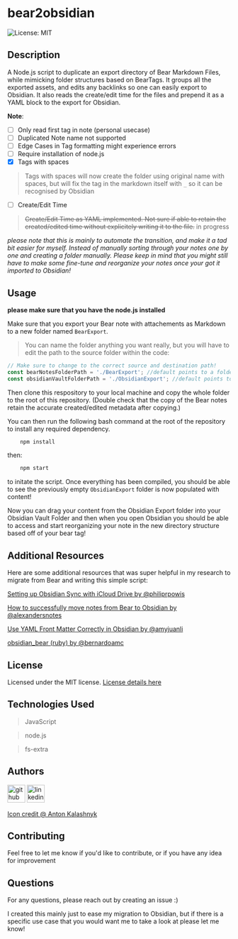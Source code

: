 # bear2obsidian

![License: MIT](https://img.shields.io/badge/License-MIT-yellow.svg)

## Description

A Node.js script to duplicate an export directory of Bear Markdown Files, while mimicking folder structures based on BearTags. It groups all the exported assets, and edits any backlinks so one can easily export to Obsidian. It also reads the create/edit time for the files and prepend it as a YAML block to the export for Obsidian.

**Note**: 
- [ ] Only read first tag in note (personal usecase)
- [ ] Duplicated Note name not supported
- [ ] Edge Cases in Tag formatting might experience errors
- [ ] Require installation of node.js
- [x] Tags with spaces
> Tags with spaces will now create the folder using original name with spaces, but will fix the tag in the markdown itself with `_` so it can be recognised by Obsidian
- [ ] Create/Edit Time
> ~~Create/Edit Time as YAML implemented. Not sure if able to retain the created/edited time without explicitely writing it to the file.~~ in progress

*please note that this is mainly to automate the transition, and make it a tad bit easier for myself. Instead of manually sorting through your notes one by one and creating a folder manually. Please keep in mind that you might still have to make some fine-tune and reorganize your notes once your got it imported to Obsidian!*

## Usage

**please make sure that you have the node.js installed**

Make sure that you export your Bear note with attachements as Markdown to a new folder named `BearExport`. 

> You can name the folder anything you want really, but you will have to edit the path to the source folder within the code:
```javascript
// Make sure to change to the correct source and destination path!
const bearNotesFolderPath = './BearExport'; //default points to a folder named "BearExport" in root
const obsidianVaultFolderPath = './ObsidianExport'; //default points to empty folder in root
```

Then clone this respository to your local machine and copy the whole folder to the root of this repository. (Double check that the copy of the Bear notes retain the accurate created/edited metadata after copying.)

You can then run the following bash command at the root of the repository to install any required dependency.

``` bash
    npm install
```

then:

``` bash
    npm start
```
to initate the script. Once everything has been compiled, you should be able to see the previously empty `ObsidianExport` folder is now populated with content!

Now you can drag your content from the Obsidian Export folder into your Obsidian Vault Folder and then when you open Obsidian you should be able to access and start reorganizing your note in the new directory structure based off of your bear tag!

## Additional Resources
Here are some additional resources that was super helpful in my research to migrate from Bear and writing this simple script: 

[Setting up Obsidian Sync with iCloud Drive by @philiprpowis](https://medium.com/@philiprpowis/setting-up-obsidian-sync-with-icloud-drive-459a14e5e070)

[How to successfully move notes from Bear to Obsidian by @alexandersnotes](https://medium.com/@alexandersnotes/how-to-move-notes-from-bear-to-obsidian-2fb4f62cdd72)

[Use YAML Front Matter Correctly in Obsidian by @amyjuanli](https://amyjuanli.medium.com/use-yaml-front-matter-correctly-in-obsidian-550e4fa46a4a)

[obsidian_bear (ruby) by @bernardoamc](https://github.com/bernardoamc/obsidian_bear)


## License

Licensed under the MIT license.
[License details here](https://opensource.org/licenses/MIT)

## Technologies Used
> JavaScript

> node.js

> fs-extra

## Authors

[<img src="https://cdn.icon-icons.com/icons2/2351/PNG/512/logo_github_icon_143196.png" alt='github' height='40'>](https://github.com/DraconMarius)
[<img src="https://cdn.icon-icons.com/icons2/2351/PNG/512/logo_linkedin_icon_143191.png" alt='linkedin' height='40'>](https://www.linkedin.com/in/mari-ma-70771585/)

[Icon credit @ Anton Kalashnyk](https://icon-icons.com/users/14quJ7FM9cYdQZHidnZoM/icon-sets/)

## Contributing

Feel free to let me know if you'd like to contribute, or if you have any idea for improvement

## Questions

For any questions, please reach out by creating an issue :)

I created this mainly just to ease my migration to Obsidian, but if there is a specific use case that you would want me to take a look at please let me know!
